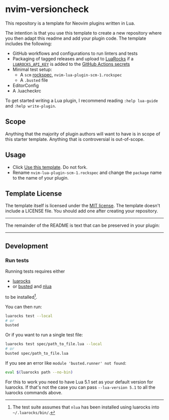 # nvim-versioncheck

This repository is a template for Neovim plugins written in Lua.

The intention is that you use this template to create a new repository where you then adapt this readme and add your plugin code.
The template includes the following:

- GitHub workflows and configurations to run linters and tests
- Packaging of tagged releases and upload to [LuaRocks][luarocks]
  if a [`LUAROCKS_API_KEY`][luarocks-api-key] is added
  to the [GitHub Actions secrets][gh-actions-secrets]
- Minimal test setup:
  - A `scm` [rockspec][rockspec-format], `nvim-lua-plugin-scm-1.rockspec`
  - A `.busted` file
- EditorConfig
- A .luacheckrc


To get started writing a Lua plugin, I recommend reading `:help lua-guide` and
`:help write-plugin`.

## Scope

Anything that the majority of plugin authors will want to have is in scope of
this starter template. Anything that is controversial is out-of-scope.

## Usage

- Click [Use this template][use-this-template]. Do not fork.
- Rename `nvim-lua-plugin-scm-1.rockspec` and change the `package` name
  to the name of your plugin.

## Template License

The template itself is licensed under the [MIT license](https://en.wikipedia.org/wiki/MIT_License).
The template doesn't include a LICENSE file. You should add one after creating your repository.

---


The remainder of the README is text that can be preserved in your plugin:

---


## Development

### Run tests


Running tests requires either

- [luarocks][luarocks]
- or [busted][busted] and [nlua][nlua]

to be installed[^1].

[^1]: The test suite assumes that `nlua` has been installed
      using luarocks into `~/.luarocks/bin/`.

You can then run:

```bash
luarocks test --local
# or
busted
```

Or if you want to run a single test file:

```bash
luarocks test spec/path_to_file.lua --local
# or
busted spec/path_to_file.lua
```

If you see an error like `module 'busted.runner' not found`:

```bash
eval $(luarocks path --no-bin)
```

For this to work you need to have Lua 5.1 set as your default version for
luarocks. If that's not the case you can pass `--lua-version 5.1` to all the
luarocks commands above.

[rockspec-format]: https://github.com/luarocks/luarocks/wiki/Rockspec-format
[luarocks]: https://luarocks.org
[luarocks-api-key]: https://luarocks.org/settings/api-keys
[gh-actions-secrets]: https://docs.github.com/en/actions/security-guides/encrypted-secrets#creating-encrypted-secrets-for-a-repository
[busted]: https://lunarmodules.github.io/busted/
[nlua]: https://github.com/mfussenegger/nlua
[use-this-template]: https://github.com/new?template_name=nvim-lua-plugin-template&template_owner=nvim-lua

